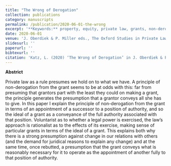 ```yaml
---
title: "The Wrong of Derogation"
collection: publications
category: manuscripts
permalink: /publication/2020-06-01-the-wrong
excerpt: '**Keywords:** property, equity, private law, grants, non-derogation, implied easements, implied terms, contract, sovereignty, authority, rights, ideal'
date: 2020-06-01
venue: 'J. Oberdiek & P. Miller eds., The Oxford Studies in Private Law'
slidesurl: ''
paperurl: ''
bibtexurl: ''
citation: 'Katz, L. (2020) ‘The Wrong of Derogation’ in J. Oberdiek & P. Miller eds., The Oxford Studies in Private Law (OUP)'
---
```

**Abstrict**

Private law as a rule presumes we hold on to what we have. A principle of non-derogation from the grant seems to be at odds with this: far from presuming that grantors part with the least they could on making a grant, the principle generates the presumption that a grantor conveys all she has to give. In this paper I explain the principle of non-derogation from the grant in terms of an appointment of a successor to a position of authority, and so the ideal of a grant as a conveyance of the full authority associated with that position. Voluntarist as to whether a legal power is exercised, the law’s approach is rationalist as to the effects of its exercise, making sense of particular grants in terms of the ideal of a grant. This explains both why there is a strong presumption against change in our relations with others (and the demand for juridical reasons to explain any change) and at the same time, once rebutted, a presumption that the grant conveys what is reasonably necessary for it to operate as the appointment of another fully to that position of authority.
